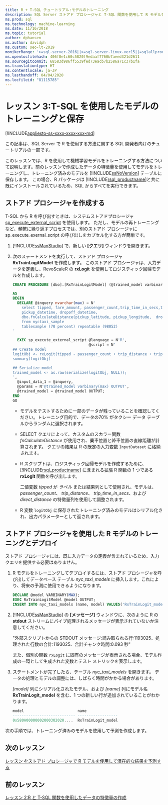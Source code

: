 ```yaml
---
title: R + T-SQL チュートリアル:モデルのトレーニング
description: SQL Server ストアド プロシージャと T-SQL 関数を使用して R モデルをトレーニング、シリアル化、および保存する方法を示すチュートリアルです。
ms.prod: sql
ms.technology: machine-learning
ms.date: 11/16/2018
ms.topic: tutorial
author: dphansen
ms.author: davidph
ms.custom: seo-lt-2019
monikerRange: '>=sql-server-2016||>=sql-server-linux-ver15||=sqlallproducts-allversions'
ms.openlocfilehash: 406f8e1c60c5820f9edaaf7760b7aeed321d2611
ms.sourcegitcommit: 68583d986ff5539fed73eacb7b2586a71c37b1fa
ms.translationtype: HT
ms.contentlocale: ja-JP
ms.lasthandoff: 04/04/2020
ms.locfileid: "81115785"
---
```

# <a name="lesson-3-train-and-save-a-model-using-t-sql"></a>レッスン 3:T-SQL を使用したモデルのトレーニングと保存
[!INCLUDE[appliesto-ss-xxxx-xxxx-xxx-md](../../includes/appliesto-ss-xxxx-xxxx-xxx-md.md)]

この記事は、SQL Server で R を使用する方法に関する SQL 開発者向けのチュートリアルの一部です。

このレッスンでは、R を使用して機械学習モデルをトレーニングする方法について説明します。前のレッスンで作成したデータの特徴量を使用してモデルをトレーニングし、トレーニング済みのモデルを [!INCLUDE[ssNoVersion](../../includes/ssnoversion-md.md)] テーブルに保存します。 この場合、R パッケージは [!INCLUDE[rsql_productname](../../includes/rsql-productname-md.md)]と共に既にインストールされているため、SQL からすべてを実行できます。

## <a name="create-the-stored-procedure"></a>ストアド プロシージャを作成する

T-SQL から R を呼び出すときは、システムストアドプロシージャ [sp_execute_external_script](../../relational-databases/system-stored-procedures/sp-execute-external-script-transact-sql.md) を使用します。 ただし、モデルの再トレーニングなど、頻繁に繰り返すプロセスでは、別のストアド プロシージャに sp_execute_exernal_script の呼び出しをカプセル化する方が簡単です。

1. [!INCLUDE[ssManStudio](../../includes/ssmanstudio-md.md)] で、新しい **[クエリ]** ウィンドウを開きます。

2. 次のステートメントを実行して、ストアド プロシージャ **RxTrainLogitModel** を作成します。 このストアド プロシージャは、入力データを定義し、RevoScaleR の **rxLogit** を使用してロジスティック回帰モデルを作成します。

    ```sql
    CREATE PROCEDURE [dbo].[RxTrainLogitModel] (@trained_model varbinary(max) OUTPUT)
    
    AS
    BEGIN
      DECLARE @inquery nvarchar(max) = N'
        select tipped, fare_amount, passenger_count,trip_time_in_secs,trip_distance,
        pickup_datetime, dropoff_datetime,
        dbo.fnCalculateDistance(pickup_latitude, pickup_longitude,  dropoff_latitude, dropoff_longitude) as direct_distance
        from nyctaxi_sample
        tablesample (70 percent) repeatable (98052)
    '
    
      EXEC sp_execute_external_script @language = N'R',
                                      @script = N'
    ## Create model
    logitObj <- rxLogit(tipped ~ passenger_count + trip_distance + trip_time_in_secs + direct_distance, data = InputDataSet)
    summary(logitObj)
    
    ## Serialize model 
    trained_model <- as.raw(serialize(logitObj, NULL));
    ',
      @input_data_1 = @inquery,
      @params = N'@trained_model varbinary(max) OUTPUT',
      @trained_model = @trained_model OUTPUT; 
    END
    GO
    ```

    - モデルをテストするために一部のデータが残っていることを確認してください。トレーニング目的で、データの70% がタクシー データ テーブルからランダムに選択されます。

    - SELECT クエリによって、カスタムのスカラー関数 *fnCalculateDistance* が使用され、乗車位置と降車位置の直線距離が計算されます。 クエリの結果は R の既定の入力変数 `InputDataset` に格納されます。
  
    - R スクリプトは、ロジスティック回帰モデルを作成するために、[!INCLUDE[rsql_productname](../../includes/rsql-productname-md.md)] に含まれる拡張 R 関数の 1 つである **rxLogit** 関数を呼び出します。
  
        二値変数 _tipped_ が *ラベル* または結果列として使用され、モデルは、  _passenger_count_、 _trip_distance_、 _trip_time_in_secs_、および _direct_distance_ の特徴量列を使用して調整されます。
  
    - R 変数 `logitObj` に保存されたトレーニング済みのモデルはシリアル化され、出力パラメーターとして返されます。

## <a name="train-and-deploy-the-r-model-using-the-stored-procedure"></a>ストアド プロシージャを使用した R モデルのトレーニングとデプロイ

ストアド プロシージャには、既に入力データの定義が含まれているため、入力クエリを提供する必要はありません。

1. R モデルをトレーニングしてデプロイするには、ストアド プロシージャを呼び出してデータベース テーブル _nyc_taxi_models_ に挿入します。これにより、将来の予測に使用できるようになります。

    ```sql
    DECLARE @model VARBINARY(MAX);
    EXEC RxTrainLogitModel @model OUTPUT;
    INSERT INTO nyc_taxi_models (name, model) VALUES('RxTrainLogit_model', @model);
    ```

2. [!INCLUDE[ssManStudio](../../includes/ssmanstudio-md.md)] の **[メッセージ]** ウィンドウに、次のように R の **stdout** ストリームにパイプ処理されるメッセージが表示されていないか注意してください。 

    "外部スクリプトからの STDOUT メッセージ:読み取られる行:1193025、処理された行数の合計:1193025、合計チャンク時間:0.093 秒"

    また、個別の関数 `rxLogit` に固有のメッセージが表示される場合、モデル作成の一環として生成された変数とテスト メトリックを表示します。

3.  ステートメントが完了したら、テーブル *nyc_taxi_models* を開きます。 データの処理とモデルの調整には、しばらく時間がかかる場合があります。

    _[model]_ 列にシリアル化されたモデル、および _[name]_ 列にモデル名 **RxTrainLogit_model** を含む、1 つの新しい行が追加されていることがわかります。

    ```sql
    model                        name
    ---------------------------- ------------------
    0x580A00000002000302020....  RxTrainLogit_model
    ```

次の手順では、トレーニング済みのモデルを使用して予測を作成します。

## <a name="next-lesson"></a>次のレッスン

[レッスン 4:ストアド プロシージャで R モデルを使用して潜在的な結果を予測する](../tutorials/sqldev-operationalize-the-model.md)

## <a name="previous-lesson"></a>前のレッスン

[レッスン 2:R と T-SQL 関数を使用したデータの特徴量の作成](..//tutorials/sqldev-create-data-features-using-t-sql.md)

